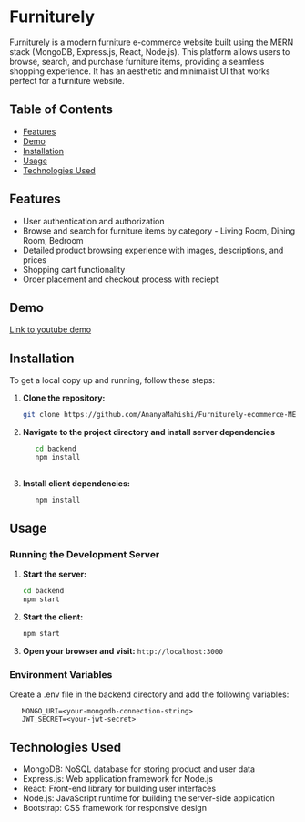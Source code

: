 # Furniturely

Furniturely is a modern furniture e-commerce website built using the MERN stack (MongoDB, Express.js, React, Node.js). This platform allows users to browse, search, and purchase furniture items, providing a seamless shopping experience. It has an aesthetic and minimalist UI that works perfect for a furniture website. 

## Table of Contents

- [Features](#features)
- [Demo](#demo)
- [Installation](#installation)
- [Usage](#usage)
- [Technologies Used](#technologies-used)


## Features

- User authentication and authorization
- Browse and search for furniture items by category - Living Room, Dining Room, Bedroom
- Detailed product browsing experience with images, descriptions, and prices
- Shopping cart functionality
- Order placement and checkout process with reciept

## Demo

[Link to youtube demo](https://www.youtube.com/watch?v=w8lnNs9LsXk)

## Installation

To get a local copy up and running, follow these steps:

1. **Clone the repository:**

   ```bash
   git clone https://github.com/AnanyaMahishi/Furniturely-ecommerce-MERN.git

2. **Navigate to the project directory and install server dependencies**
   ```bash
      cd backend
      npm install
      
   ```


3. **Install client dependencies:**
   ```bash
      npm install

   ```

## Usage

### Running the Development Server

1. **Start the server:**

   ```bash
   cd backend
   npm start
   ```

2. **Start the client:**

   ```bash
   npm start
   ```

3. **Open your browser and visit:**
    `http://localhost:3000`

### Environment Variables
Create a .env file in the backend directory and add the following variables:
   ```
      MONGO_URI=<your-mongodb-connection-string>
      JWT_SECRET=<your-jwt-secret>
   ```

## Technologies Used
- MongoDB: NoSQL database for storing product and user data
- Express.js: Web application framework for Node.js
- React: Front-end library for building user interfaces
- Node.js: JavaScript runtime for building the server-side application
- Bootstrap: CSS framework for responsive design
